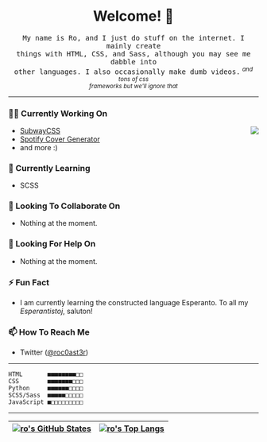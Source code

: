 <h1 align="center">Welcome! 👋</h1>

<p align="center">
  <samp>
    My name is Ro, and I just do stuff on the internet. I mainly create<br />
    things with HTML, CSS, and Sass, although you may see me dabble into<br />
    other languages. I also occasionally make dumb videos.</samp> <sup><i>and tons of css<br />frameworks but we'll ignore that</i></sup>
</p>

<hr />

### 👨‍💻 Currently Working On
<a href="https://github.com/kittinan/spotify-github-profile"><img align="right" src="https://spotify-github-profile.vercel.app/api/view?uid=g33836a3pcq9ez5k2zyloojl0&cover_image=true&theme=default&bar_color_cover=true"></img></a>

* [SubwayCSS](https://github.com/5qc/SubwayCSS)
* [Spotify Cover Generator](https://github.com/5qc/spotify-cover)
* and more :)

### 🌱 Currently Learning
* SCSS

### 🤝 Looking To Collaborate On
* Nothing at the moment.

### 💭 Looking For Help On
* Nothing at the moment.

### ⚡️ Fun Fact
* I am currently learning the constructed language Esperanto. To all my *Esperantistoj*, saluton!

### 📫 How To Reach Me
* Twitter ([@roc0ast3r](https://twitter.com/roc0ast3r))

<hr />

```
HTML       ■■■■■■■■□□
CSS        ■■■■■■■□□□
Python     ■■■■■■□□□□
SCSS/Sass  ■■■■■□□□□□
JavaScript ■□□□□□□□□□
```

<hr />

| [![ro's GitHub States](https://github-readme-stats.vercel.app/api?username=5qc&show_icons=true&theme=tokyonight)](https://github.com/anuraghazra/github-readme-stats) | [![ro's Top Langs](https://github-readme-stats.vercel.app/api/top-langs/?username=5qc&layout=compact&theme=tokyonight)](https://github.com/anuraghazra/github-readme-stats) |
| - | - |
